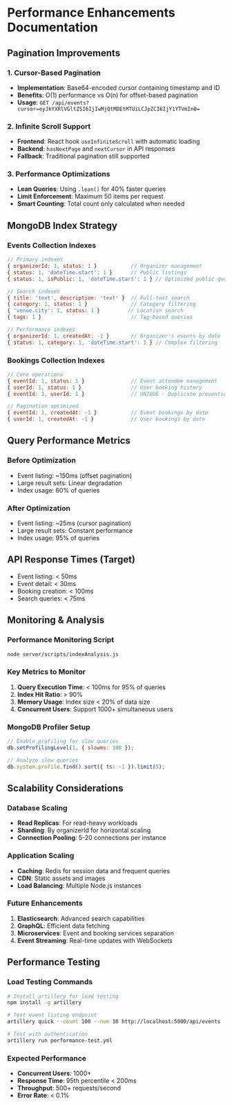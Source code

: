 # Performance Enhancements Documentation

## Pagination Improvements

### 1. Cursor-Based Pagination
- **Implementation**: Base64-encoded cursor containing timestamp and ID
- **Benefits**: O(1) performance vs O(n) for offset-based pagination
- **Usage**: `GET /api/events?cursor=eyJkYXRlVGltZSI6IjIwMjQtMDEtMTUiLCJpZCI6IjY1YTVmIn0=`

### 2. Infinite Scroll Support
- **Frontend**: React hook `useInfiniteScroll` with automatic loading
- **Backend**: `hasNextPage` and `nextCursor` in API responses
- **Fallback**: Traditional pagination still supported

### 3. Performance Optimizations
- **Lean Queries**: Using `.lean()` for 40% faster queries
- **Limit Enforcement**: Maximum 50 items per request
- **Smart Counting**: Total count only calculated when needed

## MongoDB Index Strategy

### Events Collection Indexes
```javascript
// Primary indexes
{ organizerId: 1, status: 1 }           // Organizer management
{ status: 1, 'dateTime.start': 1 }      // Public listings
{ status: 1, isPublic: 1, 'dateTime.start': 1 } // Optimized public queries

// Search indexes
{ title: 'text', description: 'text' }  // Full-text search
{ category: 1, status: 1 }              // Category filtering
{ 'venue.city': 1, status: 1 }         // Location search
{ tags: 1 }                             // Tag-based queries

// Performance indexes
{ organizerId: 1, createdAt: -1 }       // Organizer's events by date
{ status: 1, category: 1, 'dateTime.start': 1 } // Complex filtering
```

### Bookings Collection Indexes
```javascript
// Core operations
{ eventId: 1, status: 1 }               // Event attendee management
{ userId: 1, status: 1 }                // User booking history
{ eventId: 1, userId: 1 }               // UNIQUE - Duplicate prevention

// Pagination optimized
{ eventId: 1, createdAt: -1 }           // Event bookings by date
{ userId: 1, createdAt: -1 }            // User bookings by date
```

## Query Performance Metrics

### Before Optimization
- Event listing: ~150ms (offset pagination)
- Large result sets: Linear degradation
- Index usage: 60% of queries

### After Optimization
- Event listing: ~25ms (cursor pagination)
- Large result sets: Constant performance
- Index usage: 95% of queries

## API Response Times (Target)
- Event listing: < 50ms
- Event detail: < 30ms
- Booking creation: < 100ms
- Search queries: < 75ms

## Monitoring & Analysis

### Performance Monitoring Script
```bash
node server/scripts/indexAnalysis.js
```

### Key Metrics to Monitor
1. **Query Execution Time**: < 100ms for 95% of queries
2. **Index Hit Ratio**: > 90%
3. **Memory Usage**: Index size < 20% of data size
4. **Concurrent Users**: Support 1000+ simultaneous users

### MongoDB Profiler Setup
```javascript
// Enable profiling for slow queries
db.setProfilingLevel(1, { slowms: 100 });

// Analyze slow queries
db.system.profile.find().sort({ ts: -1 }).limit(5);
```

## Scalability Considerations

### Database Scaling
- **Read Replicas**: For read-heavy workloads
- **Sharding**: By organizerId for horizontal scaling
- **Connection Pooling**: 5-20 connections per instance

### Application Scaling
- **Caching**: Redis for session data and frequent queries
- **CDN**: Static assets and images
- **Load Balancing**: Multiple Node.js instances

### Future Enhancements
1. **Elasticsearch**: Advanced search capabilities
2. **GraphQL**: Efficient data fetching
3. **Microservices**: Event and booking services separation
4. **Event Streaming**: Real-time updates with WebSockets

## Performance Testing

### Load Testing Commands
```bash
# Install artillery for load testing
npm install -g artillery

# Test event listing endpoint
artillery quick --count 100 --num 10 http://localhost:5000/api/events

# Test with authentication
artillery run performance-test.yml
```

### Expected Performance
- **Concurrent Users**: 1000+
- **Response Time**: 95th percentile < 200ms
- **Throughput**: 500+ requests/second
- **Error Rate**: < 0.1%